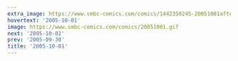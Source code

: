```yaml
---
extra_image: https://www.smbc-comics.com/comics/1442350245-20051001after.png
hovertext: '2005-10-01'
image: https://www.smbc-comics.com/comics/20051001.gif
next: '2005-10-02'
prev: '2005-09-30'
title: '2005-10-01'
---
```

